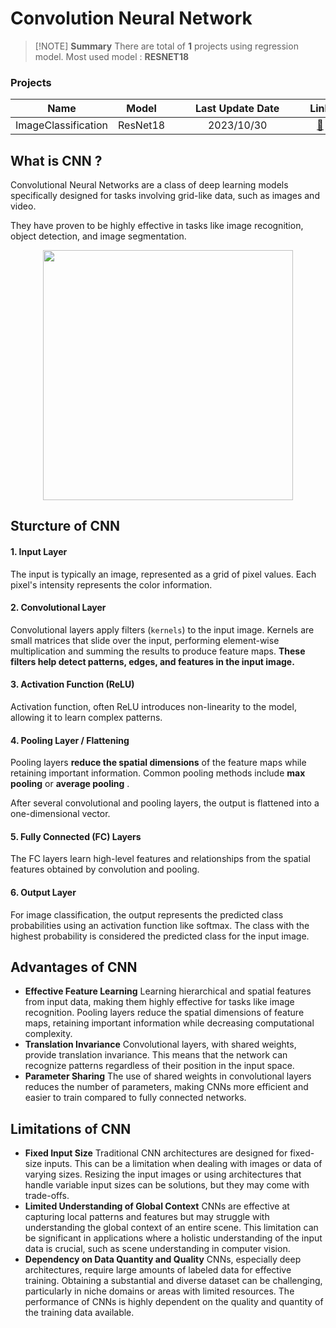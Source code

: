 # Convolution Neural Network
> [!NOTE]  **Summary**
> There are total of **1** projects using regression model.
> Most used model : **RESNET18**

### Projects
| Name |Model|<div style="width: 150pt"> Last Update Date| Link |
|  :-: | :-:  |  :-:  | :-: |
| ImageClassification | ResNet18 | 2023/10/30  | [:open_file_folder:](ML2023-HW3-ImageClassification/) |

## What is CNN ?
Convolutional Neural Networks are a class of deep learning models specifically designed for tasks involving grid-like data, such as images and video. 

They have proven to be highly effective in tasks like image recognition, object detection, and image segmentation. 
<p align='center'>
<img  src='https://editor.analyticsvidhya.com/uploads/59954intro%20to%20CNN.JPG' width=400/>
</p>

## Sturcture of CNN

#### 1. Input Layer
The input is typically an image, represented as a grid of pixel values. Each pixel's intensity represents the color information.

#### 2. Convolutional Layer
Convolutional layers apply filters (`kernels`) to the input image. Kernels are small matrices that slide over the input, performing element-wise multiplication and summing the results to produce feature maps. **These filters help detect patterns, edges, and features in the input image.**

#### 3. Activation Function (ReLU)
Activation function, often ReLU introduces non-linearity to the model, allowing it to learn complex patterns.

#### 4. Pooling Layer / Flattening
Pooling layers **reduce the spatial dimensions** of the feature maps while retaining important information. Common pooling methods include **max pooling**  or **average pooling** .

After several convolutional and pooling layers, the output is flattened into a one-dimensional vector.

#### 5. Fully Connected (FC) Layers
The FC layers learn high-level features and relationships from the spatial features obtained by convolution and pooling.

#### 6. Output Layer
For image classification, the output represents the predicted class probabilities using an activation function like softmax. The class with the highest probability is considered the predicted class for the input image.

## Advantages of CNN
* **Effective Feature Learning**
    Learning hierarchical and spatial features from input data, making them highly effective for tasks like image recognition. 
    Pooling layers reduce the spatial dimensions of feature maps, retaining important information while decreasing computational complexity.
* **Translation Invariance**
    Convolutional layers, with shared weights, provide translation invariance. This means that the network can recognize patterns regardless of their position in the input space.
* **Parameter Sharing**
    The use of shared weights in convolutional layers reduces the number of parameters, making CNNs more efficient and easier to train compared to fully connected networks.
## Limitations of CNN
* **Fixed Input Size**
  Traditional CNN architectures are designed for fixed-size inputs. This can be a limitation when dealing with images or data of varying sizes. Resizing the input images or using architectures that handle variable input sizes can be solutions, but they may come with trade-offs.
* **Limited Understanding of Global Context**
    CNNs are effective at capturing local patterns and features but may struggle with understanding the global context of an entire scene. This limitation can be significant in applications where a holistic understanding of the input data is crucial, such as scene understanding in computer vision.
* **Dependency on Data Quantity and Quality**
    CNNs, especially deep architectures, require large amounts of labeled data for effective training. Obtaining a substantial and diverse dataset can be challenging, particularly in niche domains or areas with limited resources. The performance of CNNs is highly dependent on the quality and quantity of the training data available.